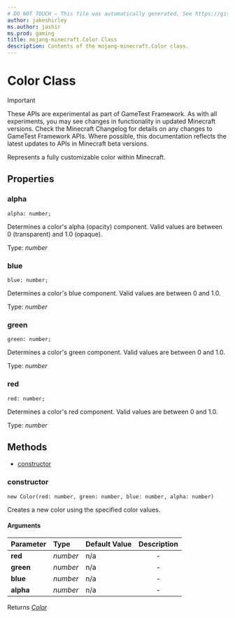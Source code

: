 ```yaml
---
# DO NOT TOUCH — This file was automatically generated. See https://github.com/Mojang/MinecraftScriptingApiDocsGenerator to modify descriptions, examples, etc.
author: jakeshirley
ms.author: jashir
ms.prod: gaming
title: mojang-minecraft.Color Class
description: Contents of the mojang-minecraft.Color class.
---
```

# Color Class
>[!IMPORTANT]
>These APIs are experimental as part of GameTest Framework. As with all experiments, you may see changes in functionality in updated Minecraft versions. Check the Minecraft Changelog for details on any changes to GameTest Framework APIs. Where possible, this documentation reflects the latest updates to APIs in Minecraft beta versions.


Represents a fully customizable color within Minecraft.

## Properties
### **alpha**
`alpha: number;`

Determines a color's alpha (opacity) component. Valid values are between 0 (transparent) and 1.0 (opaque).

Type: *number*


### **blue**
`blue: number;`

Determines a color's blue component. Valid values are between 0 and 1.0.

Type: *number*


### **green**
`green: number;`

Determines a color's green component. Valid values are between 0 and 1.0.

Type: *number*


### **red**
`red: number;`

Determines a color's red component. Valid values are between 0 and 1.0.

Type: *number*



## Methods
- [constructor](#constructor)
  
### **constructor**
`
new Color(red: number, green: number, blue: number, alpha: number)
`

Creates a new color using the specified color values.
#### Arguments
| Parameter | Type | Default Value | Description |
| :--- | :--- | :--- | :---: |
| **red** | *number* | n/a | - |
| **green** | *number* | n/a | - |
| **blue** | *number* | n/a | - |
| **alpha** | *number* | n/a | - |

Returns [*Color*](Color.md)



